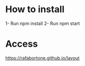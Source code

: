 # How to install

1- Run npm install 
2- Run npm start

# Access
https://rafabortone.github.io/layout
